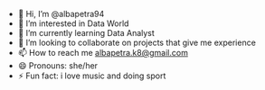 - 👋 Hi, I’m @albapetra94
- 👀 I’m interested in Data World
- 🌱 I’m currently learning Data Analyst
- 💞️ I’m looking to collaborate on projects that give me experience
- 📫 How to reach me albapetra.k8@gmail.com
- 😄 Pronouns: she/her
- ⚡ Fun fact: i love music and doing sport

<!---
albapetra94/albapetra94 is a ✨ special ✨ repository because its `README.md` (this file) appears on your GitHub profile.
You can click the Preview link to take a look at your changes.
--->

